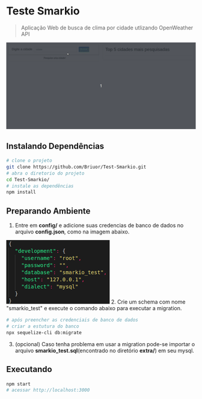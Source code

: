 # Teste Smarkio
> Aplicação Web de busca de clima por cidade utlizando OpenWeather API

<img style="text-center" src="https://github.com/Briuor/Test-Smarkio/blob/master/extra/demo_clima.gif?raw=true" />

## Instalando Dependências

```sh
# clone o projeto
git clone https://github.com/Briuor/Test-Smarkio.git
# abra o diretorio do projeto
cd Test-Smarkio/
# instale as dependências
npm install
```

## Preparando Ambiente
1. Entre em **config/** e adicione suas credencias de banco de dados no arquivo **config.json**, como na imagem abaixo.
<img style="text-center" src="https://github.com/Briuor/Test-Smarkio/blob/master/extra/config.png?raw=true" />
2. Crie um schema com nome "smarkio_test" e execute o comando abaixo para executar a migration.

```sh
# após preencher as credenciais de banco de dados
# criar a estutura do banco
npx sequelize-cli db:migrate
```

3. (opcional) Caso tenha problema em usar a migration pode-se importar o arquivo **smarkio_test.sql**(encontrado no diretório **extra/**) em seu mysql.
## Executando

```sh
npm start
# acessar http://localhost:3000
```
